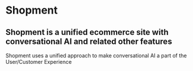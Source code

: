 # Shopment

## Shopment is a unified ecommerce site with conversational AI and related other features

Shopment uses a unified approach to make conversational AI a part of the User/Customer Experience
